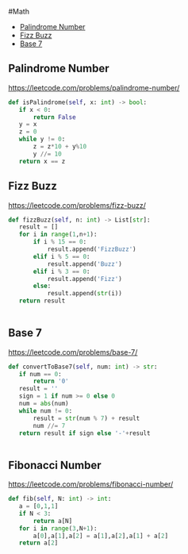﻿#Math
 + [Palindrome Number](#palindrome-number)
 + [Fizz Buzz](#fizz-buzz)
 + [Base 7](#base-7)
## Palindrome Number
 https://leetcode.com/problems/palindrome-number/
 ```python
def isPalindrome(self, x: int) -> bool:
    if x < 0:
        return False
    y = x
    z = 0
    while y != 0:
        z = z*10 + y%10
        y //= 10
    return x == z
```
## Fizz Buzz
 https://leetcode.com/problems/fizz-buzz/
 ```python
def fizzBuzz(self, n: int) -> List[str]:
    result = []
    for i in range(1,n+1):
        if i % 15 == 0:
            result.append('FizzBuzz')
        elif i % 5 == 0:
            result.append('Buzz')
        elif i % 3 == 0:
            result.append('Fizz')
        else:
            result.append(str(i))
    return result
    
```
## Base 7
 https://leetcode.com/problems/base-7/
 ```python
def convertToBase7(self, num: int) -> str:
    if num == 0:
        return '0'
    result = ''
    sign = 1 if num >= 0 else 0
    num = abs(num)
    while num != 0:
        result = str(num % 7) + result
        num //= 7
    return result if sign else '-'+result
    
```
## Fibonacci Number
 https://leetcode.com/problems/fibonacci-number/
 ```python
def fib(self, N: int) -> int:
    a = [0,1,1]
    if N < 3:
        return a[N]
    for i in range(3,N+1):
        a[0],a[1],a[2] = a[1],a[2],a[1] + a[2]
    return a[2]
    
```